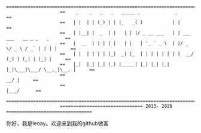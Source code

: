 
```
                    ===========================================================================
                    ==    _    _   _   _   _____ _             _                             ==
                    ==   | |  | | (_) | | |_   _( )           | |                            ==
                    ==   | |__| |  _  | |   | | |/ _ __ ___   | | ___  ___   __ _ _   _      ==
                    ==   |  __  | | | | |   | |   | '_ ` _ \  | |/ _ \/ _ \ / _` | | | |     ==
                    ==   | |  | | | | |_|  _| |_  | | | | | | | |  __/ (_) | (_| | |_| |     ==
                    ==   |_|  |_| |_| (_) |_____| |_| |_| |_| |_|\___|\___/ \__,_|\__, |     ==
                    ==                                                             __/ |     ==
                    ==                                                            |___/      ==
                    ===========================================================================
                    =============================== 2013- 2020 ================================
```

你好，我是leoay。欢迎来到我的github做客

<!-- 我会在这里分享以下几个方面的内容：
1. 算法
2. 编程Go, PHP, C/C++
3. uboot以及linux内核
4. React -->







<!-- 
Todo:
### 教程

### 计算机科学基础系列文章

### 项目
1. 一个Go静态博客项目，类似于Hugo
2.  -->
